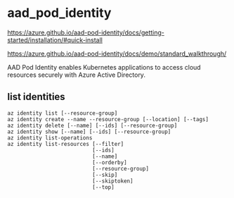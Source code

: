 # aad_pod_identity

https://azure.github.io/aad-pod-identity/docs/getting-started/installation/#quick-install

https://azure.github.io/aad-pod-identity/docs/demo/standard_walkthrough/

AAD Pod Identity enables Kubernetes applications to access cloud resources securely with Azure Active Directory.

## list identities
```
az identity list [--resource-group]
az identity create --name --resource-group [--location] [--tags]
az identity delete [--name] [--ids] [--resource-group]
az identity show [--name] [--ids] [--resource-group]
az identity list-operations
az identity list-resources [--filter]
                           [--ids]
                           [--name]
                           [--orderby]
                           [--resource-group]
                           [--skip]
                           [--skiptoken]
                           [--top]
```
